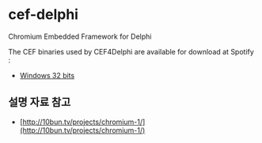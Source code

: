 # cef-delphi

Chromium Embedded Framework for Delphi

The CEF binaries used by CEF4Delphi are available for download at Spotify :
* [Windows 32 bits](https://cef-builds.spotifycdn.com/cef_binary_103.0.8%2Bg444ebe7%2Bchromium-103.0.5060.66_windows32.tar.bz2)


## 설명 자료 참고
* [http://10bun.tv/projects/chromium-1/](http://10bun.tv/projects/chromium-1/)
